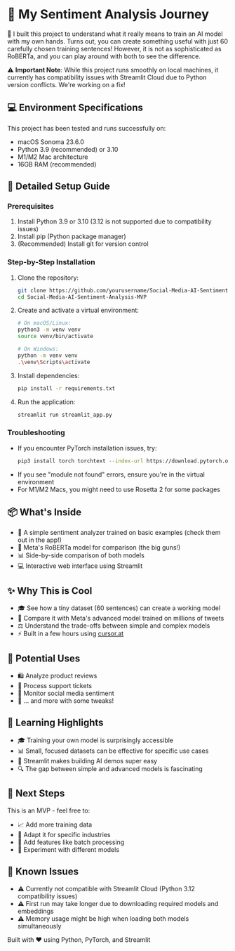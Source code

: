 # 🤖 My Sentiment Analysis Journey

🎯 I built this project to understand what it really means to train an AI model with my own hands. Turns out, you can create something useful with just 60 carefully chosen training sentences! However, it is not as sophisticated as RoBERTa, and you can play around with both to see the difference.

⚠️ **Important Note**: While this project runs smoothly on local machines, it currently has compatibility issues with Streamlit Cloud due to Python version conflicts. We're working on a fix!

## 💻 Environment Specifications
This project has been tested and runs successfully on:
- macOS Sonoma 23.6.0
- Python 3.9 (recommended) or 3.10
- M1/M2 Mac architecture
- 16GB RAM (recommended)

## 🚀 Detailed Setup Guide

### Prerequisites
1. Install Python 3.9 or 3.10 (3.12 is not supported due to compatibility issues)
2. Install pip (Python package manager)
3. (Recommended) Install git for version control

### Step-by-Step Installation
1. Clone the repository:
   ```bash
   git clone https://github.com/yourusername/Social-Media-AI-Sentiment-Analysis-MVP.git
   cd Social-Media-AI-Sentiment-Analysis-MVP
   ```

2. Create and activate a virtual environment:
   ```bash
   # On macOS/Linux:
   python3 -m venv venv
   source venv/bin/activate

   # On Windows:
   python -m venv venv
   .\venv\Scripts\activate
   ```

3. Install dependencies:
   ```bash
   pip install -r requirements.txt
   ```

4. Run the application:
   ```bash
   streamlit run streamlit_app.py
   ```

### Troubleshooting
- If you encounter PyTorch installation issues, try:
  ```bash
  pip3 install torch torchtext --index-url https://download.pytorch.org/whl/cpu
  ```
- If you see "module not found" errors, ensure you're in the virtual environment
- For M1/M2 Macs, you might need to use Rosetta 2 for some packages

## 📦 What's Inside
- 🧠 A simple sentiment analyzer trained on basic examples (check them out in the app!)
- 🚀 Meta's RoBERTa model for comparison (the big guns!)
- 📊 Side-by-side comparison of both models
- 💻 Interactive web interface using Streamlit

## ✨ Why This is Cool
- 🎓 See how a tiny dataset (60 sentences) can create a working model
- 🌟 Compare it with Meta's advanced model trained on millions of tweets
- ⚖️ Understand the trade-offs between simple and complex models
- ⚡ Built in a few hours using [cursor.at](https://cursor.at)

## 🎯 Potential Uses
- 🛍️ Analyze product reviews
- 🎫 Process support tickets
- 📱 Monitor social media sentiment
- 🔄 ... and more with some tweaks!

## 🚀 Learning Highlights
- 🎓 Training your own model is surprisingly accessible
- 📊 Small, focused datasets can be effective for specific use cases
- 🎨 Streamlit makes building AI demos super easy
- 🔍 The gap between simple and advanced models is fascinating

## 🔮 Next Steps
This is an MVP - feel free to:
- 📈 Add more training data
- 🎯 Adapt it for specific industries
- 🔄 Add features like batch processing
- 🧪 Experiment with different models

## 🐛 Known Issues
- ⚠️ Currently not compatible with Streamlit Cloud (Python 3.12 compatibility issues)
- ⚠️ First run may take longer due to downloading required models and embeddings
- ⚠️ Memory usage might be high when loading both models simultaneously

Built with ❤️ using Python, PyTorch, and Streamlit 